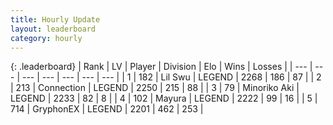 ```yaml
---
title: Hourly Update
layout: leaderboard
category: hourly
---
```


{: .leaderboard}
| Rank | LV | Player | Division | Elo | Wins | Losses |
| --- | --- | --- | --- | --- | --- | --- |
| <span data-change="0">1</span> | 182 | <span title="ID: 468342">Lil Swu</span> | LEGEND | <span data-change="0">2268</span> | <span data-change="0">186</span> | <span data-change="0">87</span> |
| <span data-change="0">2</span> | 213 | <span title="ID: 539711">Connection</span> | LEGEND | <span data-change="-16">2250</span> | <span data-change="0">215</span> | <span data-change="1">88</span> |
| <span data-change="0">3</span> | 79 | <span title="ID: 456466">Minoriko Aki</span> | LEGEND | <span data-change="0">2233</span> | <span data-change="0">82</span> | <span data-change="0">8</span> |
| <span data-change="0">4</span> | 102 | <span title="ID: 381526">Mayura</span> | LEGEND | <span data-change="0">2222</span> | <span data-change="0">99</span> | <span data-change="0">16</span> |
| <span data-change="0">5</span> | 714 | <span title="ID: 315148">GryphonEX</span> | LEGEND | <span data-change="0">2201</span> | <span data-change="0">462</span> | <span data-change="0">253</span> |